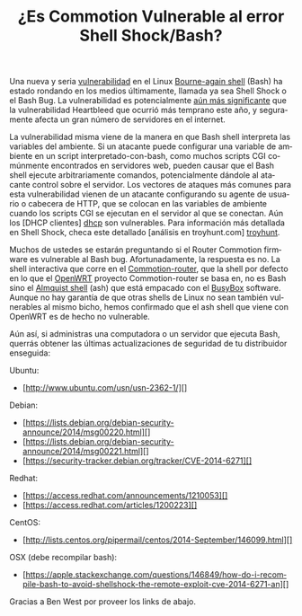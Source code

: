 ﻿---
layout: blog
title: ¿Es Commotion Vulnerable al error Shell Shock/Bash?
categories: [OpenWRT, security]
created: 2014-09-26
changed: 2014-09-26
teaser_image: posts/shellshock.jpg
post_author: Dan Staples
lang: es
---

Una nueva y seria [vulnerabilidad][shellshock] en el Linux [Bourne-again shell][bash] (Bash) ha estado rondando en los medios últimamente, llamada ya sea Shell Shock o el Bash Bug. La vulnerabilidad es potencialmente [aún más significante][errata] que la vulnerabilidad Heartbleed que ocurrió más temprano este año, y seguramente afecta un gran número de servidores en el internet.<!--more-->

La vulnerabilidad misma viene de la manera en que Bash shell interpreta las variables del ambiente. Si un atacante puede configurar una variable de ambiente en un script interpretado-con-bash, como muchos scripts CGI comúnmente encontrados en servidores web, pueden causar que el Bash shell ejecute arbitrariamente comandos, potencialmente dándole al atacante control sobre el servidor. Los vectores de ataques más comunes para esta vulnerabilidad vienen de un atacante configurando su agente de usuario o cabecera de HTTP, que se colocan en las variables de ambiente cuando los scripts CGI se ejecutan en el servidor al que se conectan. Aún los [DHCP clientes] [dhcp] son vulnerables. Para información más detallada en Shell Shock, checa este detallado [análisis en troyhunt.com] [troyhunt]. 

Muchos de ustedes se estarán preguntando si el Router Commotion firmware es vulnerable al Bash bug. Afortunadamente, la respuesta es no. La shell interactiva que corre en el [Commotion-router][], que la shell por defecto en lo que el [OpenWRT][] proyecto Commotion-router se basa en, no es Bash sino el [Almquist shell][ash] (ash) que está empacado con el [BusyBox][] software. Aunque no hay garantía de que otras shells de Linux no sean también vulnerables al mismo bicho, hemos confirmado que el ash shell que viene con OpenWRT es de hecho no vulnerable.

Aún así, si administras una computadora o un servidor que ejecuta Bash, querrás obtener las últimas actualizaciones de seguridad de tu distribuidor enseguida:

Ubuntu:

* [http://www.ubuntu.com/usn/usn-2362-1/][]

Debian:

* [https://lists.debian.org/debian-security-announce/2014/msg00220.html][]
* [https://lists.debian.org/debian-security-announce/2014/msg00221.html][]
* [https://security-tracker.debian.org/tracker/CVE-2014-6271][]

Redhat:

* [https://access.redhat.com/announcements/1210053][]
* [https://access.redhat.com/articles/1200223][]

CentOS:

* [http://lists.centos.org/pipermail/centos/2014-September/146099.html][]

OSX (debe recompilar bash):

* [https://apple.stackexchange.com/questions/146849/how-do-i-recompile-bash-to-avoid-shellshock-the-remote-exploit-cve-2014-6271-an][]

Gracias a Ben West por proveer los links de abajo.

[troyhunt]: http://www.troyhunt.com/2014/09/everything-you-need-to-know-about.html
[shellshock]: http://seclists.org/oss-sec/2014/q3/650
[bash]: https://www.gnu.org/software/bash/
[errata]: http://blog.erratasec.com/2014/09/bash-bug-as-big-as-heartbleed.html
[BusyBox]: http://busybox.net/
[ash]: http://rosettacode.org/wiki/Almquist_Shell
[dhcp]: https://www.trustedsec.com/september-2014/shellshock-dhcp-rce-proof-concept/
[OpenWRT]: https://openwrt.org/
[Commotion-router]: https://github.com/opentechinstitute/commotion-router
[http://www.ubuntu.com/usn/usn-2362-1/]: http://www.ubuntu.com/usn/usn-2362-1/
[https://lists.debian.org/debian-security-announce/2014/msg00220.html]: https://lists.debian.org/debian-security-announce/2014/msg00220.html
[https://lists.debian.org/debian-security-announce/2014/msg00221.html]: https://lists.debian.org/debian-security-announce/2014/msg00221.html
[https://security-tracker.debian.org/tracker/CVE-2014-6271]: https://security-tracker.debian.org/tracker/CVE-2014-6271
[https://access.redhat.com/announcements/1210053]: https://access.redhat.com/announcements/1210053
[https://access.redhat.com/articles/1200223]: https://access.redhat.com/articles/1200223
[http://lists.centos.org/pipermail/centos/2014-September/146099.html]: http://lists.centos.org/pipermail/centos/2014-September/146099.html
[https://apple.stackexchange.com/questions/146849/how-do-i-recompile-bash-to-avoid-shellshock-the-remote-exploit-cve-2014-6271-an]: https://apple.stackexchange.com/questions/146849/how-do-i-recompile-bash-to-avoid-shellshock-the-remote-exploit-cve-2014-6271-an
